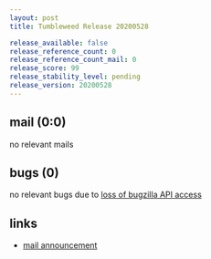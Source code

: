 ```yaml
---
layout: post
title: Tumbleweed Release 20200528

release_available: false
release_reference_count: 0
release_reference_count_mail: 0
release_score: 99
release_stability_level: pending
release_version: 20200528
---
```


## mail (0:0)

no relevant mails

## bugs (0)

<!--more-->

no relevant bugs due to [loss of bugzilla API access](https://bugzilla.opensuse.org/show_bug.cgi?id=1157722)



## links

- [mail announcement](https://lists.opensuse.org/opensuse-factory/2020-05/msg00260.html)
